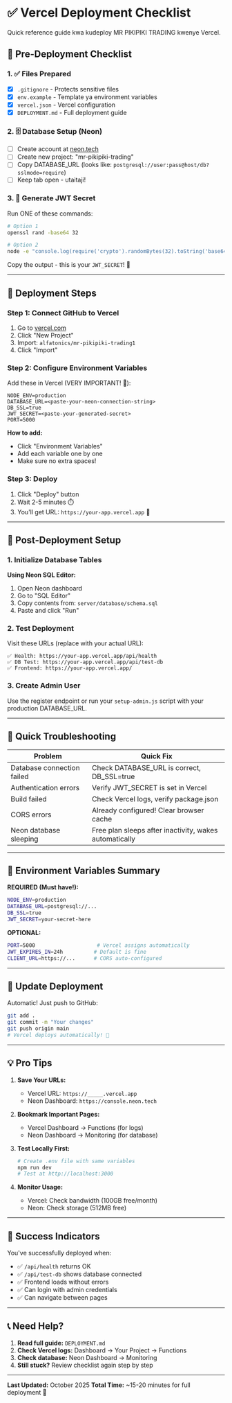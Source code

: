 # ✅ Vercel Deployment Checklist

Quick reference guide kwa kudeploy MR PIKIPIKI TRADING kwenye Vercel.

## 📝 Pre-Deployment Checklist

### 1. ✅ Files Prepared

- [x] `.gitignore` - Protects sensitive files
- [x] `env.example` - Template ya environment variables
- [x] `vercel.json` - Vercel configuration
- [x] `DEPLOYMENT.md` - Full deployment guide

### 2. 🗄️ Database Setup (Neon)

- [ ] Create account at [neon.tech](https://neon.tech)
- [ ] Create new project: "mr-pikipiki-trading"
- [ ] Copy DATABASE_URL (looks like: `postgresql://user:pass@host/db?sslmode=require`)
- [ ] Keep tab open - utaitaji!

### 3. 🔐 Generate JWT Secret

Run ONE of these commands:

```bash
# Option 1
openssl rand -base64 32

# Option 2
node -e "console.log(require('crypto').randomBytes(32).toString('base64'))"
```

Copy the output - this is your `JWT_SECRET`! 🔑

---

## 🚀 Deployment Steps

### Step 1: Connect GitHub to Vercel

1. Go to [vercel.com](https://vercel.com)
2. Click "New Project"
3. Import: `alfatonics/mr-pikipiki-trading1`
4. Click "Import"

### Step 2: Configure Environment Variables

Add these in Vercel (VERY IMPORTANT! 🚨):

```
NODE_ENV=production
DATABASE_URL=<paste-your-neon-connection-string>
DB_SSL=true
JWT_SECRET=<paste-your-generated-secret>
PORT=5000
```

**How to add:**

- Click "Environment Variables"
- Add each variable one by one
- Make sure no extra spaces!

### Step 3: Deploy

1. Click "Deploy" button
2. Wait 2-5 minutes ⏱️
3. You'll get URL: `https://your-app.vercel.app` 🎉

---

## 🔧 Post-Deployment Setup

### 1. Initialize Database Tables

**Using Neon SQL Editor:**

1. Open Neon dashboard
2. Go to "SQL Editor"
3. Copy contents from: `server/database/schema.sql`
4. Paste and click "Run"

### 2. Test Deployment

Visit these URLs (replace with your actual URL):

```
✅ Health: https://your-app.vercel.app/api/health
✅ DB Test: https://your-app.vercel.app/api/test-db
✅ Frontend: https://your-app.vercel.app/
```

### 3. Create Admin User

Use the register endpoint or run your `setup-admin.js` script with your production DATABASE_URL.

---

## 🎯 Quick Troubleshooting

| Problem                    | Quick Fix                                              |
| -------------------------- | ------------------------------------------------------ |
| Database connection failed | Check DATABASE_URL is correct, DB_SSL=true             |
| Authentication errors      | Verify JWT_SECRET is set in Vercel                     |
| Build failed               | Check Vercel logs, verify package.json                 |
| CORS errors                | Already configured! Clear browser cache                |
| Neon database sleeping     | Free plan sleeps after inactivity, wakes automatically |

---

## 📱 Environment Variables Summary

**REQUIRED (Must have!):**

```bash
NODE_ENV=production
DATABASE_URL=postgresql://...
DB_SSL=true
JWT_SECRET=your-secret-here
```

**OPTIONAL:**

```bash
PORT=5000                    # Vercel assigns automatically
JWT_EXPIRES_IN=24h          # Default is fine
CLIENT_URL=https://...      # CORS auto-configured
```

---

## 🔄 Update Deployment

Automatic! Just push to GitHub:

```bash
git add .
git commit -m "Your changes"
git push origin main
# Vercel deploys automatically! 🚀
```

---

## 💡 Pro Tips

1. **Save Your URLs:**

   - Vercel URL: `https://_____.vercel.app`
   - Neon Dashboard: `https://console.neon.tech`

2. **Bookmark Important Pages:**

   - Vercel Dashboard → Functions (for logs)
   - Neon Dashboard → Monitoring (for database)

3. **Test Locally First:**

   ```bash
   # Create .env file with same variables
   npm run dev
   # Test at http://localhost:3000
   ```

4. **Monitor Usage:**
   - Vercel: Check bandwidth (100GB free/month)
   - Neon: Check storage (512MB free)

---

## 🎉 Success Indicators

You've successfully deployed when:

- ✅ `/api/health` returns OK
- ✅ `/api/test-db` shows database connected
- ✅ Frontend loads without errors
- ✅ Can login with admin credentials
- ✅ Can navigate between pages

---

## 📞 Need Help?

1. **Read full guide:** `DEPLOYMENT.md`
2. **Check Vercel logs:** Dashboard → Your Project → Functions
3. **Check database:** Neon Dashboard → Monitoring
4. **Still stuck?** Review checklist again step by step

---

**Last Updated:** October 2025
**Total Time:** ~15-20 minutes for full deployment 🚀

